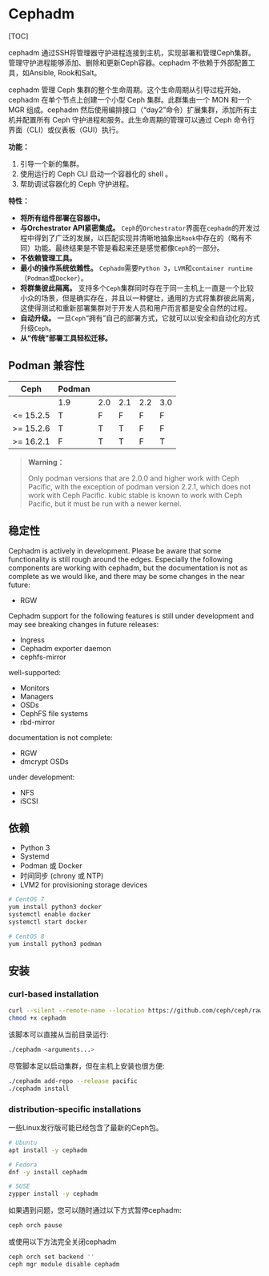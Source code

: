 # Cephadm

[TOC]

cephadm 通过SSH将管理器守护进程连接到主机，实现部署和管理Ceph集群。管理守护进程能够添加、删除和更新Ceph容器。cephadm 不依赖于外部配置工具，如Ansible, Rook和Salt。

cephadm 管理 Ceph 集群的整个生命周期。这个生命周期从引导过程开始，cephadm 在单个节点上创建一个小型 Ceph 集群。此群集由一个 MON 和一个 MGR 组成。cephadm 然后使用编排接口（“day2”命令）扩展集群，添加所有主机并配置所有 Ceph 守护进程和服务。此生命周期的管理可以通过 Ceph 命令行界面（CLI）或仪表板（GUI）执行。

**功能：**

1. 引导一个新的集群。
2. 使用运行的 Ceph CLI 启动一个容器化的 shell 。
3. 帮助调试容器化的 Ceph 守护进程。

**特性：**

- **将所有组件部署在容器中。**
- **与Orchestrator API紧密集成。** `Ceph`的`Orchestrator`界面在`cephadm`的开发过程中得到了广泛的发展，以匹配实现并清晰地抽象出`Rook`中存在的（略有不同）功能。最终结果是不管是看起来还是感觉都像`Ceph`的一部分。
- **不依赖管理工具。**
- **最小的操作系统依赖性。** `Cephadm`需要`Python 3`，`LVM`和`container runtime`（`Podman`或`Docker`）。
- **将群集彼此隔离。** 支持多个`Ceph`集群同时存在于同一主机上一直是一个比较小众的场景，但是确实存在，并且以一种健壮，通用的方式将集群彼此隔离，这使得测试和重新部署集群对于开发人员和用户而言都是安全自然的过程。
- **自动升级。** 一旦`Ceph`“拥有”自己的部署方式，它就可以以安全和自动化的方式升级`Ceph`。
- **从“传统”部署工具轻松迁移。** 

## Podman 兼容性

| Ceph      | Podman |      |      |      |      |
| --------- | ------ | ---- | ---- | ---- | ---- |
|           | 1.9    | 2.0  | 2.1  | 2.2  | 3.0  |
| <= 15.2.5 | T      | F    | F    | F    | F    |
| >= 15.2.6 | T      | T    | T    | F    | F    |
| >= 16.2.1 | F      | T    | T    | F    | T    |

> **Warning：**
>
> Only podman versions that are 2.0.0 and higher work with Ceph  Pacific, with the exception of podman version 2.2.1, which does not work with Ceph Pacific. kubic stable is known to work with Ceph Pacific, but it must be run with a newer kernel.

## 稳定性

Cephadm is actively in development. Please be aware that some functionality is still rough around the edges. Especially the following components are working with cephadm, but the documentation is not as complete as we would like, and there may be some changes in the near future:

- RGW

Cephadm support for the following features is still under development and may see breaking changes in future releases:

- Ingress
- Cephadm exporter daemon
- cephfs-mirror



well-supported:

- Monitors
- Managers
- OSDs
- CephFS file systems
- rbd-mirror

documentation is not complete:

- RGW
- dmcrypt OSDs

under development:

- NFS
- iSCSI

## 依赖

- Python 3
- Systemd
- Podman 或 Docker
- 时间同步 (chrony 或 NTP)
- LVM2 for provisioning storage devices

```bash
# CentOS 7
yum install python3 docker
systemctl enable docker
systemctl start docker

# CentOS 8
yum install python3 podman
```

## 安装

### curl-based installation

```bash
curl --silent --remote-name --location https://github.com/ceph/ceph/raw/pacific/src/cephadm/cephadm
chmod +x cephadm
```

该脚本可以直接从当前目录运行:

```bash
./cephadm <arguments...>
```

尽管脚本足以启动集群，但在主机上安装也很方便:

```bash
./cephadm add-repo --release pacific
./cephadm install
```

### distribution-specific installations

一些Linux发行版可能已经包含了最新的Ceph包。

 ```bash
# Ubuntu
apt install -y cephadm

# Fedora
dnf -y install cephadm

# SUSE
zypper install -y cephadm
 ```

如果遇到问题，您可以随时通过以下方式暂停cephadm:

```bash
ceph orch pause
```

或使用以下方法完全关闭cephadm

```bash
ceph orch set backend ''
ceph mgr module disable cephadm
```





